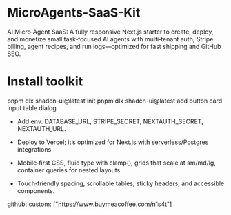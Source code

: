 # MicroAgents-SaaS-Kit
AI Micro‑Agent SaaS: A fully responsive Next.js starter to create, deploy, and monetize small task‑focused AI agents with multi‑tenant auth, Stripe billing, agent recipes, and run logs—optimized for fast shipping and GitHub SEO.

# Install toolkit
pnpm dlx shadcn-ui@latest init
pnpm dlx shadcn-ui@latest add button card input table dialog

* Add env: DATABASE_URL, STRIPE_SECRET, NEXTAUTH_SECRET, NEXTAUTH_URL. 

* Deploy to Vercel; it’s optimized for Next.js with serverless/Postgres integrations

* Mobile‑first CSS, fluid type with clamp(), grids that scale at sm/md/lg, container queries for nested layouts. 

* Touch‑friendly spacing, scrollable tables, sticky headers, and accessible components.

github: <n1s4t>
custom: ["https://www.buymeacoffee.com/n1s4t"]

